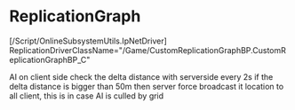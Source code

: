 # ReplicationGraph
[/Script/OnlineSubsystemUtils.IpNetDriver]
ReplicationDriverClassName="/Game/CustomReplicationGraphBP.CustomReplicationGraphBP_C"

AI on client side check the delta distance with serverside every 2s if the delta distance is bigger than 50m then server force broadcast it location to all client, this is in case AI is culled by grid 
